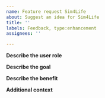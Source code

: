 ```yaml
---
name: Feature request Sim4Life
about: Suggest an idea for Sim4Life
title: ''
labels: Feedback, type:enhancement
assignees: ''

---
```


**Describe the user role**
<!-- Specify a type of user, e.g. "As an investigator, I would like to..." -->

**Describe the goal**
<!-- What does the type of user want to achieve? -->

**Describe the benefit**
<!-- Why does the user want to achieve the goal? -->

**Additional context**
<!-- Add any other context or screenshots or implementation suggestions here. -->
